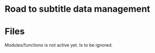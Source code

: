 # Road to subtitle data management

# Files

Modules/functions is not active yet. Is to be ignored.
